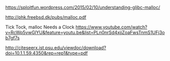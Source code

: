 https://sploitfun.wordpress.com/2015/02/10/understanding-glibc-malloc/

http://phk.freebsd.dk/pubs/malloc.pdf

Tick Tock, malloc Needs a Clock
https://www.youtube.com/watch?v=RcWp5vwGlYU&feature=youtu.be&list=PLn0nrSd4xjjZoaFwsTnmS1UFj3ob7gf7s

http://citeseerx.ist.psu.edu/viewdoc/download?doi=10.1.1.59.4350&rep=rep1&type=pdf